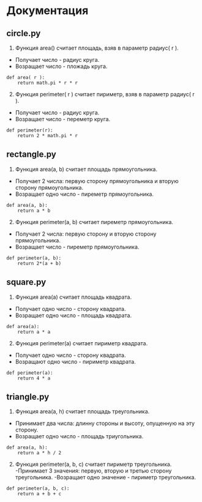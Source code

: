 # Документация
## circle.py
1. Функция area() считает площадь, взяв в параметр радиус( r ). 
- Получает число - радиус круга.
- Возращает число - пложадь круга.
```
def area( r ):
    return math.pi * r * r 
 ```

2. Функция perimeter( r ) считает пириметр, взяв в параметр радиус( r ).
- Получает число - радиус круга.
- Возращает число - переметр круга.
```
def perimeter(r):
    return 2 * math.pi * r 
 ```
 ## rectangle.py
1. Функция area(a, b) считает площадь прямоугольника.
- Получает 2 числа: первую сторону прямоугольника и вторую сторону прямоугольника.
- Возращает одно число - пиреметр прямоугольника.
```
def area(a, b): 
    return a * b 
```
2. Функция perimeter(a, b) считает пиреметр прямоугольника.
- Получает 2 числа: первую сторону и вторую сторону прямоугольника.
- Возращает число - пиреметр прямоугольника.
```
def perimeter(a, b): 
    return 2*(a + b) 
```
## square.py
1. Функция area(a) считает площадь квадрата.
- Получает одно число - сторону квадрата.
- Возращает одно число - площадь квадрата.
```
def area(a):
    return a * a
```
2. Функция perimeter(a) считает пириметр квадрата.
- Получает одно число - сторону квадрата.
- Возращают одно число - пириметр квадрата.
```
def perimeter(a):
    return 4 * a
```
## triangle.py
1. Функция area(a, h) считает площадь треугольника.
- Принимает два числа: длинну стороны и высоту, опущенную на эту сторону.
- Возращает одно число - площадь триугольника.
```
def area(a, h): 
    return a * h / 2 
```
2. Функция perimeter(a, b, c) считает пириметр треугольника.
-Принимает 3 значения: первую, вторую и третью сторону треугольника.
-Возращает одно значение - пириметр треугольника.
```
def perimeter(a, b, c): 
    return a + b + c 
```